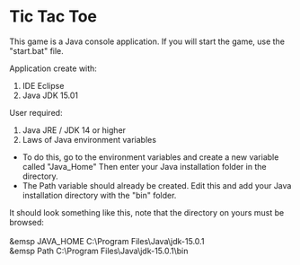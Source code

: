 # Tic Tac Toe

This game is a Java console application. 
If you will start the game, use the "start.bat" file.

Application create with:
1) IDE Eclipse
2) Java JDK 15.01

User required:
1) Java JRE / JDK 14 or higher
2) Laws of Java environment variables  
-  To do this, go to the environment variables and create a new variable called "Java_Home" 
   Then enter your Java installation folder in the directory. 
-  The Path variable should already be created. Edit this and add your Java installation directory with the "bin" folder. 

It should look something like this, note that the directory on yours must be browsed: <br>  
&emsp JAVA_HOME   C:\Program Files\Java\jdk-15.0.1          
&emsp Path        C:\Program Files\Java\jdk-15.0.1\bin  

